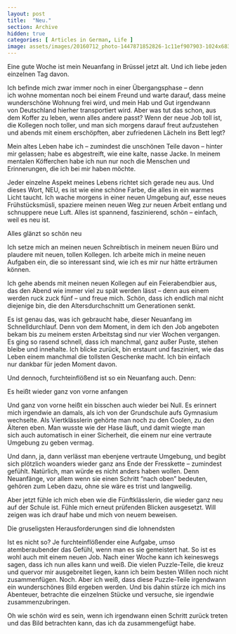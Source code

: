 ```yaml
---
layout: post
title:  "Neu."
section: Archive
hidden: true
categories: [ Articles in German, Life ]
image: assets/images/20160712_photo-1447871852826-1c11ef907903-1024x683.jpg
---
```



Eine gute Woche ist mein Neuanfang in Brüssel jetzt alt. Und ich liebe jeden einzelnen Tag davon.

Ich befinde mich zwar immer noch in einer Übergangsphase – denn ich wohne momentan noch bei einem Freund und warte darauf, dass meine wunderschöne Wohnung frei wird, und mein Hab und Gut irgendwann von Deutschland hierher transportiert wird. Aber was tut das schon, aus dem Koffer zu leben, wenn alles andere passt? Wenn der neue Job toll ist, die Kollegen noch toller, und man sich morgens darauf freut aufzustehen und abends mit einem erschöpften, aber zufriedenen Lächeln ins Bett legt?

Mein altes Leben habe ich – zumindest die unschönen Teile davon – hinter mir gelassen; habe es abgestreift, wie eine kalte, nasse Jacke. In meinem mentalen Köfferchen habe ich nun nur noch die Menschen und Erinnerungen, die ich bei mir haben möchte.

Jeder einzelne Aspekt meines Lebens richtet sich gerade neu aus. Und dieses Wort, NEU, es ist wie eine schöne Farbe, die alles in ein warmes Licht taucht. Ich wache morgens in einer neuen Umgebung auf, esse neues Frühstücksmüsli, spaziere meinen neuen Weg zur neuen Arbeit entlang und schnuppere neue Luft. Alles ist spannend, faszinierend, schön – einfach, weil es neu ist.

Alles glänzt so schön neu

Ich setze mich an meinen neuen Schreibtisch in meinem neuen Büro und plaudere mit neuen, tollen Kollegen. Ich arbeite mich in meine neuen Aufgaben ein, die so interessant sind, wie ich es mir nur hätte erträumen können.

Ich gehe abends mit meinen neuen Kollegen auf ein Feierabendbier aus, das den Abend wie immer viel zu spät werden lässt – denn aus einem werden ruck zuck fünf – und freue mich. Schön, dass ich endlich mal nicht diejenige bin, die den Altersdurchschnitt um Generationen senkt.

Es ist genau das, was ich gebraucht habe, dieser Neuanfang im Schnelldurchlauf. Denn von dem Moment, in dem ich den Job angeboten bekam bis zu meinem ersten Arbeitstag sind nur vier Wochen vergangen. Es ging so rasend schnell, dass ich manchmal, ganz außer Puste, stehen bleibe und innehalte. Ich blicke zurück, bin erstaunt und fasziniert, wie das Leben einem manchmal die tollsten Geschenke macht. Ich bin einfach nur dankbar für jeden Moment davon.

Und dennoch, furchteinflößend ist so ein Neuanfang auch. Denn:

Es heißt wieder ganz von vorne anfangen

Und ganz von vorne heißt ein bisschen auch wieder bei Null. Es erinnert mich irgendwie an damals, als ich von der Grundschule aufs Gymnasium wechselte. Als Viertklässlerin gehörte man noch zu den Coolen, zu den Älteren eben. Man wusste wie der Hase läuft, und damit wiegte man sich auch automatisch in einer Sicherheit, die einem nur eine vertraute Umgebung zu geben vermag.

Und dann, ja, dann verlässt man ebenjene vertraute Umgebung, und begibt sich plötzlich woanders wieder ganz ans Ende der Fresskette – zumindest gefühlt. Natürlich, man würde es nicht anders haben wollen. Denn Neuanfänge, vor allem wenn sie einen Schritt “nach oben” bedeuten, gehören zum Leben dazu, ohne sie wäre es trist und langweilig.

Aber jetzt fühle ich mich eben wie die Fünftklässlerin, die wieder ganz neu auf der Schule ist. Fühle mich erneut prüfenden Blicken ausgesetzt. Will zeigen was ich drauf habe und mich von neuem beweisen.

Die gruseligsten Herausforderungen sind die lohnendsten

Ist es nicht so? Je furchteinflößender eine Aufgabe, umso atemberaubender das Gefühl, wenn man es sie gemeistert hat. So ist es wohl auch mit einem neuen Job. Nach einer Woche kann ich keineswegs sagen, dass ich nun alles kann und weiß. Die vielen Puzzle-Teile, die kreuz und quervor mir ausgebreitet liegen, kann ich beim besten Willen noch nicht zusammenfügen. Noch. Aber ich weiß, dass diese Puzzle-Teile irgendwann ein wunderschönes Bild ergeben werden. Und bis dahin stürze ich mich ins Abenteuer, betrachte die einzelnen Stücke und versuche, sie irgendwie zusammenzubringen.

Oh wie schön wird es sein, wenn ich irgendwann einen Schritt zurück treten und das Bild betrachten kann, das ich da zusammengefügt habe.

